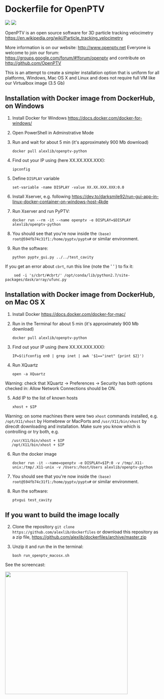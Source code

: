 # Dockerfile for OpenPTV

[![](https://images.microbadger.com/badges/image/alexlib/openptv-python.svg)](https://microbadger.com/images/alexlib/openptv-python "Get your own image badge on microbadger.com")
[![](https://images.microbadger.com/badges/version/alexlib/openptv-python.svg)](https://microbadger.com/images/alexlib/openptv-python "Get your own version badge on microbadger.com")

OpenPTV is an open source software for 3D particle tracking velocimetry https://en.wikipedia.org/wiki/Particle_tracking_velocimetry

More information is on our website:  http://www.openptv.net Everyone is welcome to join our forum: https://groups.google.com/forum/#!forum/openptv and contribute on http://github.com/OpenPTV

This is an attempt to create a simpler installation option that is uniform for all platforms, Windows, Mac OS X and Linux and does
not require full VM like our Virtualbox image (3.5 Gb)


## Installation with Docker image from DockerHub, on Windows
1. Install Docker for Windows https://docs.docker.com/docker-for-windows/
2. Open PowerShell in Adminstrative Mode
3. Run and wait for about 5 min (it's approximately 900 Mb download)  

       docker pull alexlib/openptv-python
       
4. Find out your IP using (here XX.XX.XXX.XXX): 

       ipconfig
5. Define `DISPLAY` variable  

       set-variable -name DISPLAY -value XX.XX.XXX.XXX:0.0
       
6. Install Xserver, e.g. following https://dev.to/darksmile92/run-gui-app-in-linux-docker-container-on-windows-host-4kde
5. Run Xserver and run PyPTV: 

       docker run --rm -it --name openptv -e DISPLAY=$DISPLAY alexlib/openptv-python
       
6. You should see that you're now inside the `(base) root@594fb74c31f1:/home/pyptv/pyptv#` or similar environment.  
7. Run the software:  

       python pyptv_gui.py ../../test_cavity
       
If you get an error about `cbrt`, run this line (note the ' ' ) to fix it:  

        sed -i 's/cbrt/#cbrt/' /opt/conda/lib/python2.7/site-packages/dask/array/ufunc.py

## Installation with Docker image from DockerHub, on Mac OS X
1. Install Docker https://docs.docker.com/docker-for-mac/
2. Run in the Terminal for about 5 min (it's approximately 900 Mb download)  

       docker pull alexlib/openptv-python
       
3. Find out your IP using (here XX.XX.XXX.XXX):  

       IP=$(ifconfig en0 | grep inet | awk '$1=="inet" {print $2}')
       
4. Run XQuartz  

       open -a XQuartz

Warning: check that XQuartz -> Preferences -> Security has both options checked in: Allow Network Connections should be ON.

5. Add IP to the list of known hosts

       xhost + $IP
       
Warning: on some machines there were two `xhost` commands installed, e.g. `/opt/X11/xhost` by Homebrew or MacPorts and `/usr/X11/bin/xhost` by direcdt downloading and installation. Make sure you know which is controlling or try both, e.g. 

       /usr/X11/bin/xhost + $IP
       /opt/X11/bin/xhost + $IP
       
6. Run the docker image  

       docker run -it --name=openptv -e DISPLAY=$IP:0 -v /tmp/.X11-unix:/tmp/.X11-unix -v /Users:/host/Users alexlib/openptv-python  

7. You should see that you're now inside the `(base) root@594fb74c31f1:/home/pyptv/pyptv#` or similar environment.  
8. Run the software:  

       ptvgui test_cavity
       

## If you want to build the image locally
2. Clone the repository `git clone https://github.com/alexlib/dockerfiles` or download this repository as a zip file, https://github.com/alexlib/dockerfiles/archive/master.zip
3. Unzip it and run the in the terminal:  

       bash run_openptv_macosx.sh

See the screencast:

<img src="https://github.com/alexlib/gifs/blob/master/screencast_dockerfile.gif" width="400" />


